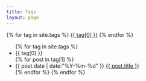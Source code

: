 ```yaml
---
title: Tags
layout: page
---
```


<div id='tag_cloud'>
{% for tag in site.tags %}
<a href="#{{ tag[0] }}" title="{{ tag[0] }}" rel="{{ tag[1].size }}">{{ tag[0] }}</a>
{% endfor %}
</div>
<ul class="listing">
{% for tag in site.tags %}
  <li class="listing-seperator" id="{{ tag[0] }}">{{ tag[0] }}</li>
{% for post in tag[1] %}
  <li class="listing-item">
  <span class="time">{{ post.date | date:"%Y-%m-%d" }}</span>
  <a href="{{ post.url }}" title="{{ post.title }}">{{ post.title }}</a>
  </li>
{% endfor %}
{% endfor %}
</ul>
<script src="/media/js/jquery.tagcloud.js" type="text/javascript" charset="utf-8"></script> 
<script type="text/javascript">
$.fn.tagcloud.defaults = {
    size: {start: 1, end: 1, unit: 'em'},
      color: {start: '#f8e0e6', end: '#ff3333'}
};
$(function () {
    $('#tag_cloud a').tagcloud();
});
</script>
